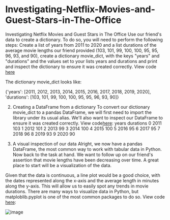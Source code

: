 # Investigating-Netflix-Movies-and-Guest-Stars-in-The-Office
Investigating Netflix Movies and Guest Stars in The Office
Use our friend's data to create a dictionary. To do so, you will need to perform the following steps: Create a list of years from 2011 to 2020 and a list durations of the average movie lengths our friend provided (103, 101, 99, 100, 100, 95, 95, 96, 93, and 90), create a dictionary movie_dict, with the keys "years" and "durations" and the values set to your lists years and durations and print and inspect the dictionary to ensure it was created correctly. View code [here](coding/create_dict)

The dictionary movie_dict looks like:

{'years': [2011, 2012, 2013, 2014, 2015, 2016, 2017, 2018, 2019, 2020],
 'durations': [103, 101, 99, 100, 100, 95, 95, 96, 93, 90]}

2. Creating a DataFrame from a dictionary
To convert our dictionary movie_dict to a pandas DataFrame, we will first need to import the library under its usual alias. We'll also want to inspect our DataFrame to ensure it was created correctly. View code[here](coding/create_df):
   years  durations
0   2011        103
1   2012        101
2   2013         99
3   2014        100
4   2015        100
5   2016         95
6   2017         95
7   2018         96
8   2019         93
9   2020         90

3. A visual inspection of our data
Alright, we now have a pandas DataFrame, the most common way to work with tabular data in Python. Now back to the task at hand. We want to follow up on our friend's assertion that movie lengths have been decreasing over time. A great place to start will be a visualization of the data.

Given that the data is continuous, a line plot would be a good choice, with the dates represented along the x-axis and the average length in minutes along the y-axis. This will allow us to easily spot any trends in movie durations. There are many ways to visualize data in Python, but matploblib.pyplot is one of the most common packages to do so. View code [here](coding/visual_inspection):

![image](https://user-images.githubusercontent.com/53232113/170365285-2e04f716-1148-410a-9de8-b970fce13c88.png)


